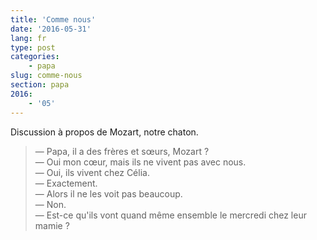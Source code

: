 ```yaml
---
title: 'Comme nous'
date: '2016-05-31'
lang: fr
type: post
categories:
    - papa
slug: comme-nous
section: papa
2016:
    - '05'
---
```


Discussion à propos de Mozart, notre chaton.

<!--more-->

> — Papa, il a des frères et sœurs, Mozart ?  
> — Oui mon cœur, mais ils ne vivent pas avec nous.  
> — Oui, ils vivent chez Célia.  
> — Exactement.  
> — Alors il ne les voit pas beaucoup.  
> — Non.  
> — Est-ce qu'ils vont quand même ensemble le mercredi chez leur mamie ?
